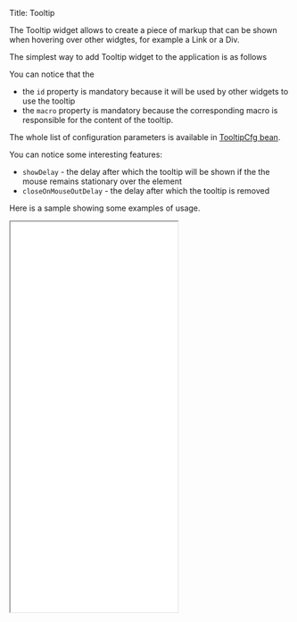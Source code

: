 Title: Tooltip

The Tooltip widget allows to create a piece of markup that can be shown when hovering over other widgtes, for example a Link or a Div.

The simplest way to add Tooltip widget to the application is as follows

<script src='%SNIPPETS_SERVER_URL%/snippets/github.com/ariatemplates/documentation-code/snippets/widgets/tooltip/Snippet.tpl?tag=wgtTooltipSnippet&lang=at&outdent=true'></script>

You can notice that the
* the `id` property is mandatory because it will be used by other widgets to use the tooltip
* the `macro` property is mandatory because the corresponding macro is responsible for the content of the tooltip.

The whole list of configuration parameters is available in [TooltipCfg bean](http://ariatemplates.com/api/#aria.widgets.CfgBeans:TooltipCfg).

You can notice some interesting features:
* `showDelay` - the delay after which the tooltip will be shown if the the mouse remains stationary over the element
* `closeOnMouseOutDelay` - the delay after which the tooltip is removed

Here is a sample showing some examples of usage.

<iframe class='samples' style="height:700px" src='%SNIPPETS_SERVER_URL%/samples/github.com/ariatemplates/documentation-code/samples/widgets/tooltip/' ></iframe>
